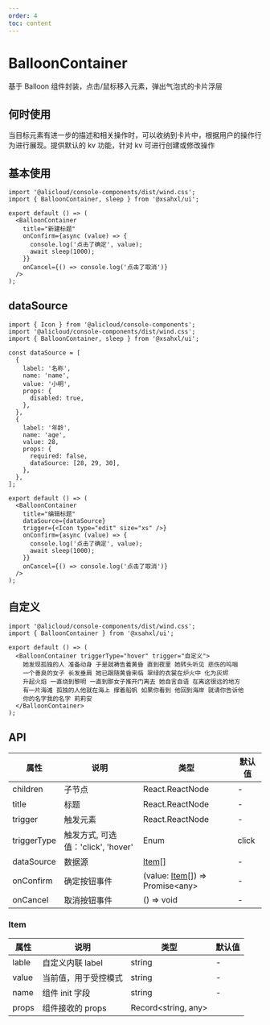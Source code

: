 ```yaml
---
order: 4
toc: content
---
```


# BalloonContainer

基于 Balloon 组件封装，点击/鼠标移入元素，弹出气泡式的卡片浮层

## 何时使用

当目标元素有进一步的描述和相关操作时，可以收纳到卡片中，根据用户的操作行为进行展现。提供默认的 kv 功能，针对 kv 可进行创建或修改操作

## 基本使用

```tsx
import '@alicloud/console-components/dist/wind.css';
import { BalloonContainer, sleep } from '@xsahxl/ui';

export default () => (
  <BalloonContainer
    title="新建标题"
    onConfirm={async (value) => {
      console.log('点击了确定', value);
      await sleep(1000);
    }}
    onCancel={() => console.log('点击了取消')}
  />
);
```

## dataSource

```tsx
import { Icon } from '@alicloud/console-components';
import '@alicloud/console-components/dist/wind.css';
import { BalloonContainer, sleep } from '@xsahxl/ui';

const dataSource = [
  {
    label: '名称',
    name: 'name',
    value: '小明',
    props: {
      disabled: true,
    },
  },
  {
    label: '年龄',
    name: 'age',
    value: 28,
    props: {
      required: false,
      dataSource: [28, 29, 30],
    },
  },
];

export default () => (
  <BalloonContainer
    title="编辑标题"
    dataSource={dataSource}
    trigger={<Icon type="edit" size="xs" />}
    onConfirm={async (value) => {
      console.log('点击了确定', value);
      await sleep(1000);
    }}
    onCancel={() => console.log('点击了取消')}
  />
);
```

## 自定义

```tsx
import '@alicloud/console-components/dist/wind.css';
import { BalloonContainer } from '@xsahxl/ui';

export default () => (
  <BalloonContainer triggerType="hover" trigger="自定义">
    她发现孤独的人 准备动身 于是就祷告着黄昏 直到夜里 她转头听见 悲伤的呜咽
    一个善良的女子 长发垂肩 她已跟随黄昏来临 翠绿的衣裳在炉火中 化为灰烬
    升起火焰 一直烧到黎明 一直到那女子推开门离去 她自言自语 在离这很远的地方
    有一片海滩 孤独的人他就在海上 撑着船帆 如果你看到 他回到海岸 就请你告诉他
    你的名字我的名字 莉莉安
  </BalloonContainer>
);
```

## API

| 属性        | 说明                               | 类型                                      | 默认值 |
| ----------- | ---------------------------------- | ----------------------------------------- | ------ |
| children    | 子节点                             | React.ReactNode                           | -      |
| title       | 标题                               | React.ReactNode                           | -      |
| trigger     | 触发元素                           | React.ReactNode                           | -      |
| triggerType | 触发方式, 可选值：'click', 'hover' | Enum                                      | click  |
| dataSource  | 数据源                             | [Item](#item)[]                           | -      |
| onConfirm   | 确定按钮事件                       | (value: [Item](#item)[]) => Promise<any\> | -      |
| onCancel    | 取消按钮事件                       | () => void                                | -      |

### Item

| 属性  | 说明                 | 类型                | 默认值 |
| ----- | -------------------- | ------------------- | ------ |
| lable | 自定义内联 label     | string              | -      |
| value | 当前值，用于受控模式 | string              | -      |
| name  | 组件 init 字段       | string              | -      |
| props | 组件接收的 props     | Record<string, any> |        |
